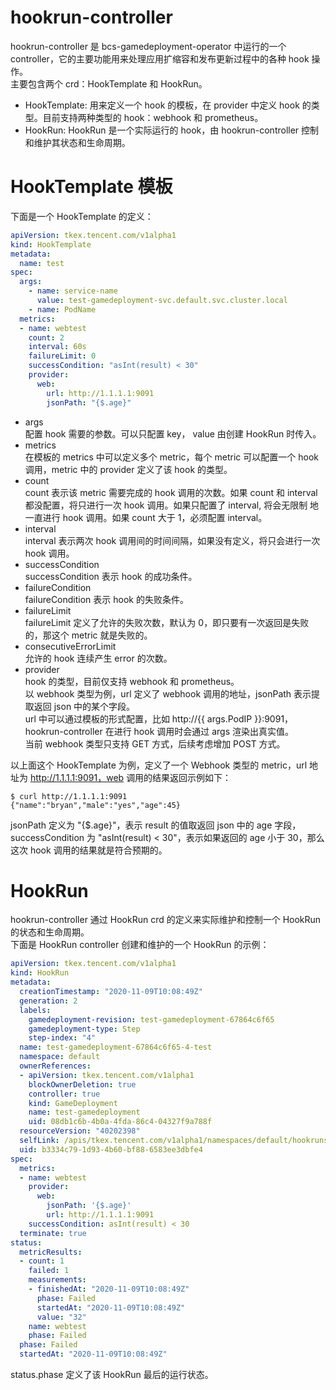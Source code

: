 # hookrun-controller
hookrun-controller 是 bcs-gamedeployment-operator 中运行的一个 controller，它的主要功能用来处理应用扩缩容和发布更新过程中的各种 hook
操作。  
主要包含两个 crd：HookTemplate 和 HookRun。  
* HookTemplate: 用来定义一个 hook 的模板，在 provider 中定义 hook 的类型。目前支持两种类型的 hook：webhook 和 prometheus。  
* HookRun: HookRun 是一个实际运行的 hook，由 hookrun-controller 控制和维护其状态和生命周期。  

# HookTemplate 模板
下面是一个 HookTemplate 的定义：  
```yaml
apiVersion: tkex.tencent.com/v1alpha1
kind: HookTemplate
metadata:
  name: test
spec:
  args:  
    - name: service-name
      value: test-gamedeployment-svc.default.svc.cluster.local
    - name: PodName
  metrics:
  - name: webtest
    count: 2
    interval: 60s
    failureLimit: 0
    successCondition: "asInt(result) < 30"
    provider:
      web:
        url: http://1.1.1.1:9091
        jsonPath: "{$.age}"
```
* args  
配置 hook 需要的参数。可以只配置 key， value 由创建 HookRun 时传入。  
* metrics    
在模板的 metrics 中可以定义多个 metric，每个 metric 可以配置一个 hook 调用，metric 中的 provider 定义了该 hook 的类型。  
* count  
count 表示该 metric 需要完成的 hook 调用的次数。如果 count 和 interval 都没配置，将只进行一次 hook 调用。如果只配置了 interval, 将会无限制
地一直进行 hook 调用。如果 count 大于 1，必须配置 interval。  
* interval  
interval 表示两次 hook 调用间的时间间隔，如果没有定义，将只会进行一次 hook 调用。  
* successCondition  
successCondition 表示 hook 的成功条件。  
* failureCondition  
failureCondition 表示 hook 的失败条件。  
* failureLimit  
failureLimit 定义了允许的失败次数，默认为 0，即只要有一次返回是失败的，那这个 metric 就是失败的。  
* consecutiveErrorLimit  
允许的 hook 连续产生 error 的次数。  
* provider  
hook 的类型，目前仅支持 webhook 和 prometheus。  
以 webhook 类型为例，url 定义了 webhook 调用的地址，jsonPath 表示提取返回 json 中的某个字段。  
url 中可以通过模板的形式配置，比如 http://{{ args.PodIP }}:9091，hookrun-controller 在进行 hook 调用时会通过 args 渲染出真实值。  
当前 webhook 类型只支持 GET 方式，后续考虑增加 POST 方式。  

以上面这个 HookTemplate 为例，定义了一个 Webhook 类型的 metric，url 地址为 http://1.1.1.1:9091，web 调用的结果返回示例如下：  
```
$ curl http://1.1.1.1:9091
{"name":"bryan","male":"yes","age":45}
```
jsonPath 定义为 "{$.age}"，表示 result 的值取返回 json 中的 age 字段，successCondition 为 "asInt(result) < 30"，表示如果返回的 age
小于 30，那么这次 hook 调用的结果就是符合预期的。  

# HookRun
hookrun-controller 通过 HookRun crd 的定义来实际维护和控制一个 HookRun 的状态和生命周期。  
下面是 HookRun controller 创建和维护的一个 HookRun 的示例：  
```yaml
apiVersion: tkex.tencent.com/v1alpha1
kind: HookRun
metadata:
  creationTimestamp: "2020-11-09T10:08:49Z"
  generation: 2
  labels:
    gamedeployment-revision: test-gamedeployment-67864c6f65
    gamedeployment-type: Step
    step-index: "4"
  name: test-gamedeployment-67864c6f65-4-test
  namespace: default
  ownerReferences:
  - apiVersion: tkex.tencent.com/v1alpha1
    blockOwnerDeletion: true
    controller: true
    kind: GameDeployment
    name: test-gamedeployment
    uid: 08db1c6b-4b0a-4fda-86c4-04327f9a788f
  resourceVersion: "40202398"
  selfLink: /apis/tkex.tencent.com/v1alpha1/namespaces/default/hookruns/test-gamedeployment-67864c6f65-4-test
  uid: b3334c79-1d93-4b60-bf88-6583ee3dbfe4
spec:
  metrics:
  - name: webtest
    provider:
      web:
        jsonPath: '{$.age}'
        url: http://1.1.1.1:9091
    successCondition: asInt(result) < 30
  terminate: true
status:
  metricResults:
  - count: 1
    failed: 1
    measurements:
    - finishedAt: "2020-11-09T10:08:49Z"
      phase: Failed
      startedAt: "2020-11-09T10:08:49Z"
      value: "32"
    name: webtest
    phase: Failed
  phase: Failed
  startedAt: "2020-11-09T10:08:49Z"
```
status.phase 定义了该 HookRun 最后的运行状态。 